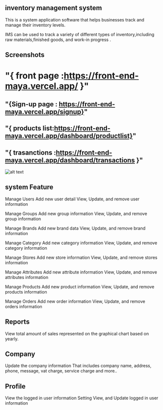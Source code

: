  ## inventory management system
This is a system application software that helps businesses track and manage their inventory levels.

IMS  can be used to track a variety of different types of inventory,including raw materials,finished goods, and work-in progress .


 ## Screenshots
 
  # "{ front page :https://front-end-maya.vercel.app/ }"
## "{Sign-up page : https://front-end-maya.vercel.app/signup}"
## "{ products list:https://front-end-maya.vercel.app/dashboard/productlist}"
## "{ trasanctions :https://front-end-maya.vercel.app/dashboard/transactions }"

![alt text](https://previews.123rf.com/images/aprior/aprior1703/aprior170300039/73560723-cars-for-sale-stock-lot-row-car-dealer-inventory.jpg)

##  system Feature

Manage Users
Add new user detail
View, Update, and remove user information

Manage Groups
Add new group information
View, Update, and remove group information

Manage Brands
Add new brand data
View, Update, and remove brand information

Manage Category
Add new category information
View, Update, and remove category information

Manage Stores
Add new store information
View, Update, and remove stores information

Manage Attributes
Add new attribute information
View, Update, and remove attributes information

Manage Products
Add new product information
View, Update, and remove products information

Manage Orders
Add new order information
View, Update, and remove orders information

## Reports
View total amount of sales represented on the graphical chart based on yearly.

## Company
Update the company information
That includes company name, address, phone, message, vat charge, service charge and more..

## Profile
View the logged in user information
Setting
View, and Update logged in user information

